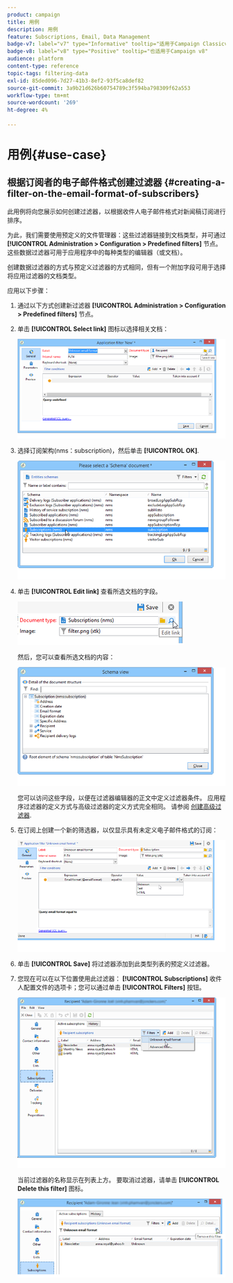 ```yaml
---
product: campaign
title: 用例
description: 用例
feature: Subscriptions, Email, Data Management
badge-v7: label="v7" type="Informative" tooltip="适用于Campaign Classicv7"
badge-v8: label="v8" type="Positive" tooltip="也适用于Campaign v8"
audience: platform
content-type: reference
topic-tags: filtering-data
exl-id: 85ded096-7d27-41b3-8ef2-93f5ca8def82
source-git-commit: 3a9b21d626b60754789c3f594ba798309f62a553
workflow-type: tm+mt
source-wordcount: '269'
ht-degree: 4%

---
```


# 用例{#use-case}



## 根据订阅者的电子邮件格式创建过滤器 {#creating-a-filter-on-the-email-format-of-subscribers}

此用例将向您展示如何创建过滤器，以根据收件人电子邮件格式对新闻稿订阅进行排序。

为此，我们需要使用预定义的文件管理器：这些过滤器链接到文档类型，并可通过 **[!UICONTROL Administration > Configuration > Predefined filters]** 节点。 这些数据过滤器可用于应用程序中的每种类型的编辑器（或文档）。

创建数据过滤器的方式与预定义过滤器的方式相同，但有一个附加字段可用于选择将应用过滤器的文档类型。

应用以下步骤：

1. 通过以下方式创建新过滤器 **[!UICONTROL Administration > Configuration > Predefined filters]** 节点。
1. 单击 **[!UICONTROL Select link]** 图标以选择相关文档：

   ![](assets/s_ncs_user_filter_choose_schema.png)

1. 选择订阅架构(nms：subscription)，然后单击 **[!UICONTROL OK]**.

   ![](assets/s_ncs_user_filter_select_schema.png)

1. 单击 **[!UICONTROL Edit link]** 查看所选文档的字段。

   ![](assets/s_ncs_user_filter_edit_schema.png)

   然后，您可以查看所选文档的内容：

   ![](assets/s_ncs_user_filter_view_schema.png)

   您可以访问这些字段，以便在过滤器编辑器的正文中定义过滤器条件。 应用程序过滤器的定义方式与高级过滤器的定义方式完全相同。 请参阅 [创建高级过滤器](../../platform/using/creating-filters.md#creating-an-advanced-filter).

1. 在订阅上创建一个新的筛选器，以仅显示具有未定义电子邮件格式的订阅：

   ![](assets/s_ncs_user_filter_parameters.png)

1. 单击 **[!UICONTROL Save]** 将过滤器添加到此类型列表的预定义过滤器。
1. 您现在可以在以下位置使用此过滤器： **[!UICONTROL Subscriptions]** 收件人配置文件的选项卡；您可以通过单击 **[!UICONTROL Filters]** 按钮。

   ![](assets/s_ncs_user_filter_on_events.png)

   当前过滤器的名称显示在列表上方。 要取消过滤器，请单击 **[!UICONTROL Delete this filter]** 图标。

   ![](assets/s_ncs_user_filter_on_subscriptions.png)
